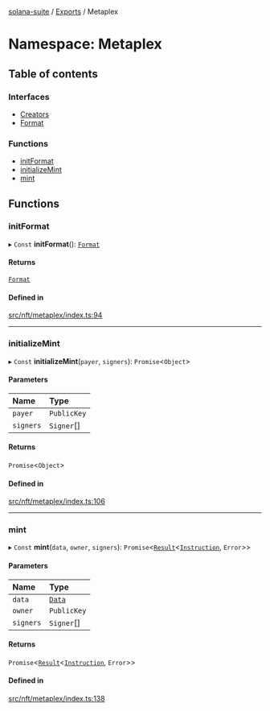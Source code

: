 [solana-suite](../README.md) / [Exports](../modules.md) / Metaplex

# Namespace: Metaplex

## Table of contents

### Interfaces

- [Creators](../interfaces/Metaplex.Creators.md)
- [Format](../interfaces/Metaplex.Format.md)

### Functions

- [initFormat](Metaplex.md#initformat)
- [initializeMint](Metaplex.md#initializemint)
- [mint](Metaplex.md#mint)

## Functions

### initFormat

▸ `Const` **initFormat**(): [`Format`](../interfaces/Metaplex.Format.md)

#### Returns

[`Format`](../interfaces/Metaplex.Format.md)

#### Defined in

[src/nft/metaplex/index.ts:94](https://github.com/fukaoi/solana-suite/blob/3d6e966/src/nft/metaplex/index.ts#L94)

___

### initializeMint

▸ `Const` **initializeMint**(`payer`, `signers`): `Promise`<`Object`\>

#### Parameters

| Name | Type |
| :------ | :------ |
| `payer` | `PublicKey` |
| `signers` | `Signer`[] |

#### Returns

`Promise`<`Object`\>

#### Defined in

[src/nft/metaplex/index.ts:106](https://github.com/fukaoi/solana-suite/blob/3d6e966/src/nft/metaplex/index.ts#L106)

___

### mint

▸ `Const` **mint**(`data`, `owner`, `signers`): `Promise`<[`Result`](../modules.md#result)<[`Instruction`](../classes/Instruction.md), `Error`\>\>

#### Parameters

| Name | Type |
| :------ | :------ |
| `data` | [`Data`](../classes/MetaplexInstructure.Data.md) |
| `owner` | `PublicKey` |
| `signers` | `Signer`[] |

#### Returns

`Promise`<[`Result`](../modules.md#result)<[`Instruction`](../classes/Instruction.md), `Error`\>\>

#### Defined in

[src/nft/metaplex/index.ts:138](https://github.com/fukaoi/solana-suite/blob/3d6e966/src/nft/metaplex/index.ts#L138)
